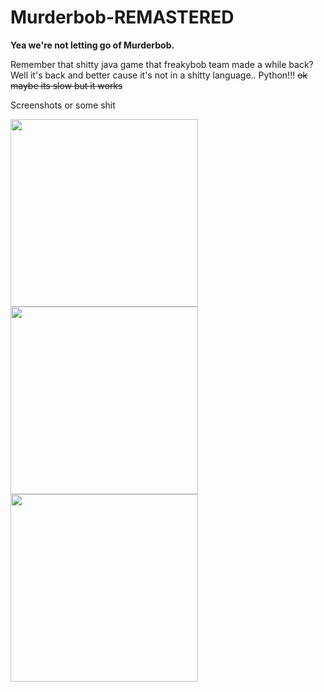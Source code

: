 # Murderbob-REMASTERED

**Yea we're not letting go of Murderbob.**

Remember that shitty java game that freakybob team made a while back? Well it's back and better cause it's not in a shitty language.. Python!!! ~~ok maybe its slow but it works~~


Screenshots or some shit


<img src="https://github.com/user-attachments/assets/d182978f-dbcb-4c24-948a-d07f59d82377" width=300/><img src="https://github.com/user-attachments/assets/7bb54d68-22d1-4968-8ffc-3588afda991e" width=300/><img src="https://github.com/user-attachments/assets/24f29ce1-b0c4-41d1-a729-990307125c2f" width=300/>



